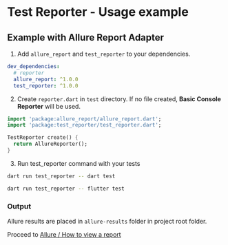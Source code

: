 # Test Reporter - Usage example

## Example with Allure Report Adapter

1. Add `allure_report` and `test_reporter` to your dependencies.

```yaml
dev_dependencies:
  # reporter
  allure_report: ^1.0.0
  test_reporter: ^1.0.0
```


2. Create `reporter.dart` in `test` directory. If no file created, **Basic Console Reporter** will be used.

```dart
import 'package:allure_report/allure_report.dart';
import 'package:test_reporter/test_reporter.dart';

TestReporter create() {
  return AllureReporter();
}
```

3. Run test_reporter command with your tests

```bash
dart run test_reporter -- dart test
```

```bash
dart run test_reporter -- flutter test
```

### Output

Allure results are placed in `allure-results` folder in project root folder.

Proceed to [Allure / How to view a report](https://allurereport.org/docs/gettingstarted-view-report/#start-a-local-web-server)
